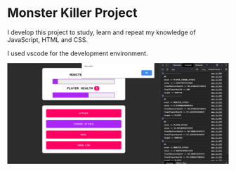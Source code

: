 # Monster Killer Project
I develop this project to study, learn and repeat my knowledge of JavaScript, HTML and CSS.

I used vscode for the development environment.

![Monster Killer](https://github.com/mrannadinc/monster-killer-starting-project/blob/master/monster%20killer.png)
